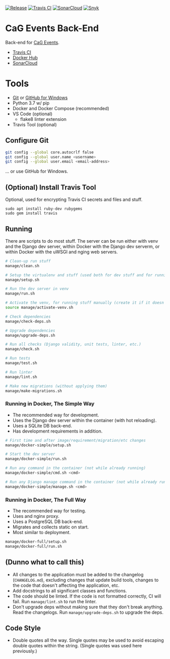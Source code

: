 [![Release](https://img.shields.io/github/release/CasualGaming/cag-events-backend.svg)](https://github.com/CasualGaming/cag-events-backend/releases)
[![Travis CI](https://travis-ci.com/CasualGaming/cag-events-backend.svg?branch=master)](https://travis-ci.com/CasualGaming/cag-events-backend)
[![SonarCloud](https://sonarcloud.io/api/project_badges/measure?branch=master&project=CasualGaming_cag-events-backend&metric=alert_status)](https://sonarcloud.io/dashboard?id=CasualGaming_cag-events-backend)
[![Snyk](https://snyk.io/test/github/CasualGaming/cag-events-backend/badge.svg)](https://snyk.io/test/github/CasualGaming/cag-events-backend)

# CaG Events Back-End
Back-end for [CaG Events](https://github.com/CasualGaming/cag-events).

* [Travis CI](https://travis-ci.com/CasualGaming/cag-events-backend)
* [Docker Hub](https://hub.docker.com/r/casualgaming/cag-events-backend)
* [SonarCloud](https://sonarcloud.io/dashboard?id=CasualGaming_cag-events-backend)

# Tools

- [Git](https://git-scm.com) or [GitHub for Windows](https://windows.github.com/)
- Python 3.7 w/ pip
- Docker and Docker Compose (recommended)
- VS Code (optional)
  - flake8 linter extension
- Travis Tool (optional)

## Configure Git
```bash
git config --global core.autocrlf false
git config --global user.name <username>
git config --global user.email <email-address>
```

... or use GitHub for Windows.

## (Optional) Install Travis Tool
Optional, used for encrypting Travis CI secrets and files and stuff.
```
sudo apt install ruby-dev rubygems
sudo gem install travis
```

## Running

There are scripts to do most stuff. The server can be run either with venv and the Django dev server, within Docker with the Django dev serverm, or within Docker with the uWSGI and nging web servers.

```bash
# Clean-up run stuff
manage/clean.sh

# Setup the virtualenv and stuff (used both for dev stuff and for running in venv)
manage/setup.sh

# Run the dev server in venv
manage/run.sh

# Activate the venv, for running stuff manually (create it if it doesn't exit)
source manage/activate-venv.sh

# Check dependencies
manage/check-deps.sh

# Upgrade dependencies
manage/upgrade-deps.sh

# Run all checks (Django validity, unit tests, linter, etc.)
manage/check.sh

# Run tests
manage/test.sh

# Run linter
manage/lint.sh

# Make new migrations (without applying them)
manage/make-migrations.sh
```

### Running in Docker, The Simple Way

- The recommended way for development.
- Uses the Django dev server within the container (with hot reloading).
- Uses a SQLite DB back-end.
- Has development requirements in addition.

```bash
# First time and after image/requirement/migration/etc changes
manage/docker-simple/setup.sh

# Start the dev server
manage/docker-simple/run.sh

# Run any command in the container (not while already running)
manage/docker-simple/cmd.sh <cmd>

# Run any Django manage command in the container (not while already running)
manage/docker-simple/manage.sh <cmd>
```

### Running in Docker, The Full Way

- The recommended way for testing.
- Uses and nginx proxy.
- Uses a PostgreSQL DB back-end.
- Migrates and collects static on start.
- Most similar to deployment.

```bash
manage/docker-full/setup.sh
manage/docker-full/run.sh
```

## (Dunno what to call this)

- All changes to the application must be added to the changelog (`CHANGELOG.md`), excluding changes that update build tools, changes to the code that doesn't affecting the application, etc.
- Add docstrings to all significant classes and functions.
- The code should be linted. If the code is not formatted correctly, CI will fail. Run `manage/lint.sh` to run the linter.
- Don't upgrade deps without making sure that they don't break anything. Read the changelogs. Run `manage/upgrade-deps.sh` to upgrade the deps.

## Code Style

- Double quotes all the way. Single quotes may be used to avoid escaping double quotes within the string. (Single quotes was used here previously.)
